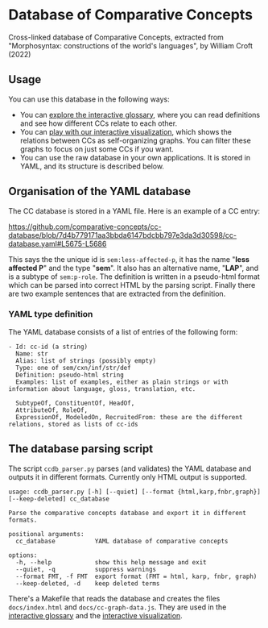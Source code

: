 # Database of Comparative Concepts
Cross-linked database of Comparative Concepts, extracted from "Morphosyntax: constructions of the world's languages", by William Croft (2022)

## Usage

You can use this database in the following ways:

- You can [explore the interactive glossary](https://comparative-concepts.github.io/cc-database/), where you can read definitions and see how different CCs relate to each other.
- You can [play with our interactive visualization](https://comparative-concepts.github.io/cc-database/cc-graph.html), which shows the relations between CCs as self-organizing graphs. You can filter these graphs to focus on just some CCs if you want.
- You can use the raw database in your own applications. It is stored in YAML, and its structure is described below.

## Organisation of the YAML database

The CC database is stored in a YAML file.
Here is an example of a CC entry:

https://github.com/comparative-concepts/cc-database/blob/7d4b779171aa3bbda6147bdcbb797e3da3d30598/cc-database.yaml#L5675-L5686

This says the the unique id is `sem:less-affected-p`, it has the name "**less affected P**" and the type "**sem**". It also has an alternative name, "**LAP**", and is a subtype of `sem:p-role`. The definition is written in a pseudo-html format which can be parsed into correct HTML by the parsing script. Finally there are two example sentences that are extracted from the definition.

### YAML type definition

The YAML database consists of a list of entries of the following form:
```
- Id: cc-id (a string)
  Name: str
  Alias: list of strings (possibly empty)
  Type: one of sem/cxn/inf/str/def
  Definition: pseudo-html string
  Examples: list of examples, either as plain strings or with information about language, gloss, translation, etc.

  SubtypeOf, ConstituentOf, HeadOf,
  AttributeOf, RoleOf,
  ExpressionOf, ModeledOn, RecruitedFrom: these are the different relations, stored as lists of cc-ids
```

## The database parsing script

The script `ccdb_parser.py` parses (and validates) the YAML database and outputs it in different formats. Currently only HTML output is supported.

```
usage: ccdb_parser.py [-h] [--quiet] [--format {html,karp,fnbr,graph}] [--keep-deleted] cc_database

Parse the comparative concepts database and export it in different formats.

positional arguments:
  cc_database           YAML database of comparative concepts

options:
  -h, --help            show this help message and exit
  --quiet, -q           suppress warnings
  --format FMT, -f FMT  export format (FMT = html, karp, fnbr, graph)
  --keep-deleted, -d    keep deleted terms
```

There's a Makefile that reads the database and creates the files `docs/index.html` and `docs/cc-graph-data.js`.
They are used in the [interactive glossary](https://comparative-concepts.github.io/cc-database>)
and the [interactive visualization](https://comparative-concepts.github.io/cc-database/cc-graph.html).

